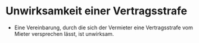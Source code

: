 # Unwirksamkeit einer Vertragsstrafe

- Eine Vereinbarung, durch die sich der Vermieter eine Vertragsstrafe vom Mieter versprechen lässt, ist unwirksam.

